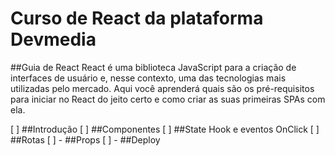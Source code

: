 # Curso de React da plataforma Devmedia

##Guia de React
React é uma biblioteca JavaScript para a criação de interfaces de usuário e, nesse contexto, uma das tecnologias mais utilizadas pelo mercado. Aqui você aprenderá quais são os pré-requisitos para iniciar no React do jeito certo e como criar as suas primeiras SPAs com ela.

[ ] ##Introdução
[ ] ##Componentes
[ ] ##State Hook e eventos OnClick
[ ] ##Rotas
[ ] - ##Props
[ ] - ##Deploy
